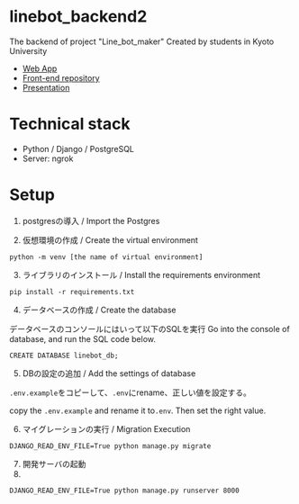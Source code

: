 # linebot_backend2
The backend of project "Line_bot_maker"
Created by students in Kyoto University

- [Web App](https://lbm.vercel.app/)
- [Front-end repository](https://github.com/yuta-ike/line-bot-maker-front)
- [Presentation](https://docs.google.com/presentation/d/1ppaFRecLssDuJEaxndWJUHQG2cfsEdfi/edit#slide=id.p1)


# Technical stack

- Python / Django / PostgreSQL
- Server: ngrok

# Setup

1. postgresの導入 / Import the Postgres

2. 仮想環境の作成 / Create the virtual environment

```
python -m venv [the name of virtual environment]
```

3. ライブラリのインストール / Install the requirements environment 

```
pip install -r requirements.txt
```

4. データベースの作成 / Create the database

データベースのコンソールにはいって以下のSQLを実行
Go into the console of database, and run the SQL code below.

```
CREATE DATABASE linebot_db;
```

5. DBの設定の追加 / Add the settings of database


`.env.example`をコピーして、`.env`にrename、正しい値を設定する。

copy the `.env.example` and rename it to`.env`. Then set the right value.


6. マイグレーションの実行 / Migration Execution

```
DJANGO_READ_ENV_FILE=True python manage.py migrate
```

7. 開発サーバの起動
8. 
```
DJANGO_READ_ENV_FILE=True python manage.py runserver 8000
```
